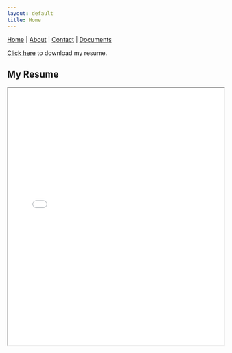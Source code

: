 ```yaml
---
layout: default
title: Home
---
```


[Home](index.md) | [About](about.md) | [Contact](contact.md) | [Documents](documents.md)

[Click here](documents/Ramesh%20T_Resume.pdf) to download my resume.

## My Resume

<iframe src="documents/Ramesh%20T_Resume.pdf" width="100%" height="600px">
    This browser does not support PDFs. Please download the PDF to view it:
    <a href="documents/Ramesh%20T_Resume.pdf">Download PDF</a>.
</iframe>
